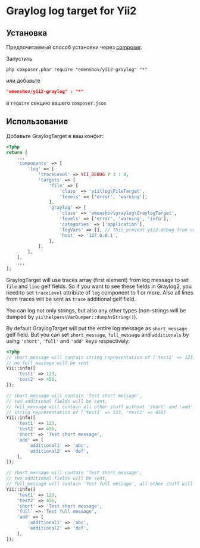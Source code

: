 Graylog log target for Yii2
============================

Установка
------------
Предпочитаемый способ установки через [composer](http://getcomposer.org/download/).

Запустить

```
php composer.phar require "emenshov/yii2-graylog" "*"
```

или добавьте

```json
"emenshov/yii2-graylog" : "*"
```

в `require` секцию вашего `composer.json`

Использование
-----

Добавьте GraylogTarget в ваш конфиг:
```php
<?php
return [
    ...
    'components' => [
        'log' => [
            'traceLevel' => YII_DEBUG ? 3 : 0,
            'targets' => [
                'file' => [
                    'class' => 'yii\log\FileTarget',
                    'levels' => ['error', 'warning'],
                ],
                'graylog' => [
                    'class' => 'emenshov\graylog\GraylogTarget',
                    'levels' => ['error', 'warning', 'info'],
                    'categories' => ['application'],
                    'logVars' => [], // This prevent yii2-debug from crashing ;)
                    'host' => '127.0.0.1',
                ],
            ],
        ],
    ],
    ...
];
```

GraylogTarget will use traces array (first element) from log message to set `file` and `line` gelf fields. So if you want to see these fields in Graylog2, you need to set `traceLevel` attribute of `log` component to 1 or more. Also all lines from traces will be sent as `trace` additional gelf field.

You can log not only strings, but also any other types (non-strings will be dumped by `yii\helpers\VarDumper::dumpAsString()`).

By default GraylogTarget will put the entire log message as `short_message` gelf field. But you can set `short_message`, `full_message` and `additionals` by using `'short'`, `'full'` and `'add'` keys respectively:
```php
<?php
// short_message will contain string representation of ['test1' => 123, 'test2' => 456],
// no full_message will be sent
Yii::info([
    'test1' => 123,
    'test2' => 456,
]);

// short_message will contain 'Test short message',
// two additional fields will be sent,
// full_message will contain all other stuff without 'short' and 'add':
// string representation of ['test1' => 123, 'test2' => 456]
Yii::info([
    'test1' => 123,
    'test2' => 456,
    'short' => 'Test short message',
    'add' => [
        'additional1' => 'abc',
        'additional2' => 'def',
    ],
]);

// short_message will contain 'Test short message',
// two additional fields will be sent,
// full_message will contain 'Test full message', all other stuff will be lost
Yii::info([
    'test1' => 123,
    'test2' => 456,
    'short' => 'Test short message',
    'full' => 'Test full message',
    'add' => [
        'additional1' => 'abc',
        'additional2' => 'def',
    ],
]);
```
